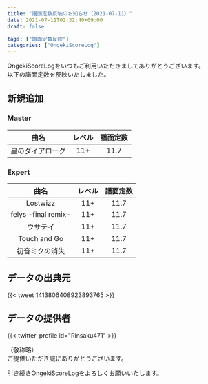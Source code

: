 ```yaml
---
title: "譜面定数反映のお知らせ（2021-07-11）"
date: 2021-07-11T02:32:40+09:00
draft: false

tags: ["譜面定数反映"]
categories: ["OngekiScoreLog"]
---
```


OngekiScoreLogをいつもご利用いただきましてありがとうございます。  
以下の譜面定数を反映いたしました。

<!--more-->

## 新規追加

### Master

| 曲名 | レベル | 譜面定数 |
|:-:|:-:|:-:|
| 星のダイアローグ | 11+ | 11.7 |

### Expert

| 曲名 | レベル | 譜面定数 |
|:-:|:-:|:-:|
| Lostwizz | 11+ | 11.7 |
| felys -final remix- | 11+ | 11.7 |
| ウサテイ | 11+ | 11.7 |
| Touch and Go | 11+ | 11.7 |
| 初音ミクの消失 | 11+ | 11.7 |

## データの出典元

{{< tweet 1413806408923893765 >}}

## データの提供者

{{< twitter_profile id="Rinsaku471" >}}

（敬称略）  
ご提供いただき誠にありがとうございます。

引き続きOngekiScoreLogをよろしくお願いいたします。

<!--

Tweet


-->
